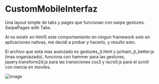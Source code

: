 CustomMobileInterfaz
====================

Una layout simple de tabs y pages que funcionan con swipe gestures. SwipePages with Tabs.

Al no existir en html5 este comportamiento en ningun framework solo en aplicaciones nativas, me decidi a probar y hacerlo, y resulto esto.


El archivo que esta mas avanzado es gestures_jt.html y js/main_jt_better.js (mas organiazado), funciona con hammer para las gestures, jquery.transform2d.js 
para las transiciones css3 y iscroll.js para el scroll con inercia en moviles.

![image](https://github.com/jujomago/CustomMobileInterfaz/assets/1313790/73c7eda4-e5e8-4e0f-ab94-df43a401dc10)
